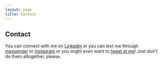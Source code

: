 ```yaml
---
layout: page
title: Contact
---
```

## Contact

You can connect with me on [LinkedIn](https://www.linkedin.com/in/jvelazqueztraut) or you can text me through [messenger](https://www.facebook.com/jvelazqueztraut) or [instagram](https://www.instagram.com/eljavote) or you might even want to [tweet at me](https://twitter.com/intent/tweet?text=%40eljavote)! Just don't do them altogether, please.
